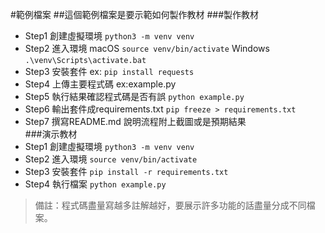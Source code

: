 #範例檔案
##這個範例檔案是要示範如何製作教材
###製作教材
- Step1 創建虛擬環境 ```python3 -m venv venv```<br />
- Step2 進入環境 macOS ```source venv/bin/activate``` Windows ```.\venv\Scripts\activate.bat ```<br />
- Step3 安裝套件 ex: ```pip install requests```<br/>
- Step4 上傳主要程式碼 ex:example.py<br />
- Step5 執行結果確認程式碼是否有誤 ```python example.py```
- Step6 輸出套件成requirements.txt ```pip freeze > requirements.txt```<br />
- Step7 撰寫README.md 說明流程附上截圖或是預期結果<br />
###演示教材
- Step1 創建虛擬環境 ```python3 -m venv venv```<br />
- Step2 進入環境 ```source venv/bin/activate```<br />
- Step3 安裝套件 ```pip install -r requirements.txt```<br />
- Step4 執行檔案 ```python example.py```<br />

>備註：程式碼盡量寫越多註解越好，要展示許多功能的話盡量分成不同檔案。